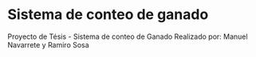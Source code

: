 # Sistema de conteo de ganado
Proyecto de Tésis - Sistema de conteo de Ganado
Realizado por: Manuel Navarrete y Ramiro Sosa
